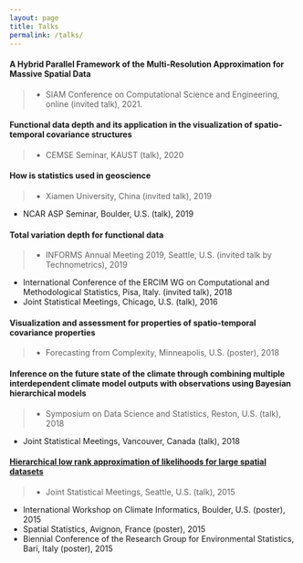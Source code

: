 ```yaml
---
layout: page
title: Talks
permalink: /talks/
---
```

#### A Hybrid Parallel Framework of the Multi-Resolution Approximation for Massive Spatial Data
>* SIAM Conference on Computational Science and Engineering, online (invited talk), 2021.

#### Functional data depth and its application in the visualization of spatio-temporal covariance structures
>* CEMSE Seminar, KAUST (talk), 2020

#### How is statistics used in geoscience  
>* Xiamen University, China (invited talk), 2019
* NCAR ASP Seminar, Boulder, U.S. (talk), 2019

#### Total variation depth for functional data
>* INFORMS Annual Meeting 2019, Seattle, U.S. (invited talk by Technometrics), 2019
* International Conference of the ERCIM WG on Computational and Methodological Statistics, Pisa, Italy. (invited talk), 2018
* Joint Statistical Meetings, Chicago, U.S. (talk), 2016

#### Visualization and assessment for properties of spatio-temporal covariance properties
>* Forecasting from Complexity, Minneapolis, U.S. (poster), 2018

#### Inference on the future state of the climate through combining multiple interdependent climate model outputs with observations using Bayesian hierarchical models
>* Symposium on Data Science and Statistics, Reston, U.S. (talk), 2018
* Joint Statistical Meetings, Vancouver, Canada (talk), 2018

#### [Hierarchical low rank approximation of likelihoods for large spatial datasets](./HLR)
>* Joint Statistical Meetings, Seattle, U.S. (talk), 2015
* International Workshop on Climate Informatics, Boulder, U.S. (poster), 2015
* Spatial Statistics, Avignon, France (poster), 2015
* Biennial Conference of the Research Group for Environmental Statistics, Bari, Italy (poster), 2015